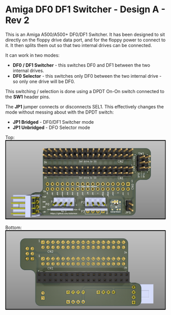 # Amiga DF0 DF1 Switcher - Design A - Rev 2

This is an Amiga A500/A500+ DF0/DF1 Switcher. It has been designed to sit directly on the floppy drive data port, and for the floppy power to connect to it. It then splits them out so that two internal drives can be connected.

It can work in two modes:

* **DF0 / DF1 Switcher** - this switches DF0 and DF1 between the two internal drives. 
* **DF0 Selector** - this switches only DF0 between the two internal drive - so only one drive will be DF0.

This switching / selection is done using a DPDT On-On switch connected to the **SW1** header pins.

The **JP1** jumper connects or disconnects SEL1. This effectively changes the mode without messing about with the DPDT switch:

* **JP1 Bridged** - DF0/DF1 Switcher mode
* **JP1 Unbridged** - DFO Selector mode

Top:
![Top](https://github.com/solarmon/PCB-Projects/blob/master/Amiga%20DF0%20DF1%20Switcher%20-%20Design%20A%20-%20Rev%202/Amiga%20DF0%20DF1%20Switcher%20-%20Design%20A%20-%20Rev%202%20-%20Top.png)

Bottom:
![Bottom](https://github.com/solarmon/PCB-Projects/blob/master/Amiga%20DF0%20DF1%20Switcher%20-%20Design%20A%20-%20Rev%202/Amiga%20DF0%20DF1%20Switcher%20-%20Design%20A%20-%20Rev%202%20-%20Bottom.png)
